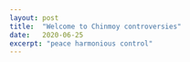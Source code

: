 ```yaml
---
layout: post
title:  "Welcome to Chinmoy controversies"
date:   2020-06-25
excerpt: "peace harmonious control"
---
```

